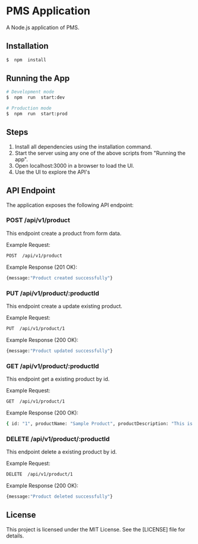 # PMS Application

A Node.js application of PMS.

## Installation
```bash
$  npm  install
```
## Running the App
```bash
# Development mode
$  npm  run  start:dev

# Production mode
$  npm  run  start:prod
```
## Steps

 1. Install all dependencies using the installation command.
 2. Start the server using any one of the above scripts from "Running the app".
 3. Open localhost:3000 in a browser to load the UI.
 4. Use the UI to explore the API's


## API Endpoint

The application exposes the following API endpoint:

### POST /api/v1/product

This endpoint create a product from form data.

Example Request:

```bash
POST  /api/v1/product
```

Example Response (201 OK):

```bash
{message:"Product created successfully"}
```

### PUT /api/v1/product/:productId

This endpoint create a update existing product.

Example Request:

```bash
PUT  /api/v1/product/1
```

Example Response (200 OK):

```bash
{message:"Product updated successfully"}
```

### GET /api/v1/product/:productId

This endpoint get a existing product by id.

Example Request:

```bash
GET  /api/v1/product/1
```

Example Response (200 OK):

```bash
{ id: "1", productName: "Sample Product", productDescription: "This is a sample product.", price: 19.99, category: "Sample Category", stockQuantity: 100, createdAt: "2023-07-24T12:00:00Z", updatedAt: "2023-07-24T12:05:00Z" }

```

### DELETE /api/v1/product/:productId

This endpoint delete a existing product by id.

Example Request:

```bash
DELETE  /api/v1/product/1
```

Example Response (200 OK):

```bash
{message:"Product deleted successfully"}

```


## License

This project is licensed under the MIT License. See the [LICENSE] file for details.